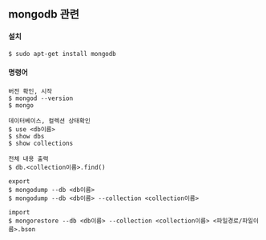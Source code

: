 ## mongodb 관련

#### 설치
    $ sudo apt-get install mongodb
    
#### 명령어
    버전 확인, 시작
    $ mongod --version
    $ mongo

    데이터베이스, 컬렉션 상태확인
    $ use <db이름>
    $ show dbs
    $ show collections
    
    전체 내용 출력
    $ db.<collection이름>.find()
    
    export
    $ mongodump --db <db이름>
    $ mongodump --db <db이름> --collection <collection이름>

    import
    $ mongorestore --db <db이름> --collection <collection이름> <파일경로/파일이름>.bson
